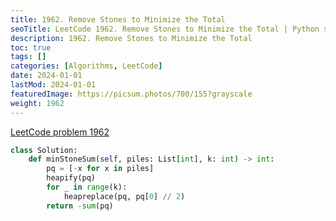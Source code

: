 ```yaml
---
title: 1962. Remove Stones to Minimize the Total
seoTitle: LeetCode 1962. Remove Stones to Minimize the Total | Python solution and explanation
description: 1962. Remove Stones to Minimize the Total
toc: true
tags: []
categories: [Algorithms, LeetCode]
date: 2024-01-01
lastMod: 2024-01-01
featuredImage: https://picsum.photos/700/155?grayscale
weight: 1962
---
```


[LeetCode problem 1962](https://leetcode.com/problems/remove-stones-to-minimize-the-total/)

```python
class Solution:
    def minStoneSum(self, piles: List[int], k: int) -> int:
        pq = [-x for x in piles]
        heapify(pq)
        for _ in range(k):
            heapreplace(pq, pq[0] // 2)
        return -sum(pq)

```
